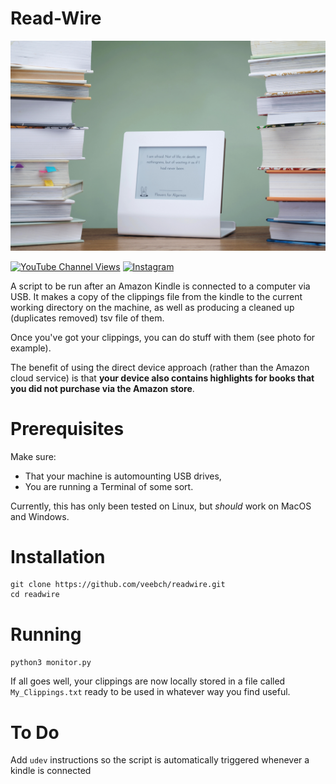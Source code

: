 # Read-Wire

![Action Shot](/images/actionshot1.jpg)

[![YouTube Channel Views](https://img.shields.io/youtube/channel/views/UCz5BOU9J9pB_O0B8-rDjCWQ?style=flat&logo=youtube&logoColor=red&labelColor=white&color=ffed53)](https://www.youtube.com/channel/UCz5BOU9J9pB_O0B8-rDjCWQ) [![Instagram](https://img.shields.io/github/stars/veebch?style=flat&logo=github&logoColor=black&labelColor=white&color=ffed53)](https://www.instagram.com/v_e_e_b/)

A script to be run after an Amazon Kindle is connected to a computer via USB. It makes a copy of the clippings file from the kindle to the current working directory on the machine, as well as producing a cleaned up (duplicates removed) tsv file of them.

Once you've got your clippings, you can do stuff with them (see photo for example). 

The benefit of using the direct device approach (rather than the Amazon cloud service) is that **your device also contains highlights for books that you did not purchase via the Amazon store**.

# Prerequisites

Make sure:
- That your machine is automounting USB drives,
- You are running a Terminal of some sort.

Currently, this has only been tested on Linux, but *should* work on MacOS and Windows.

# Installation

```
git clone https://github.com/veebch/readwire.git
cd readwire
```

# Running

`python3 monitor.py`

If all goes well, your clippings are now locally stored in a file called `My_Clippings.txt` ready to be used in whatever way you find useful.

# To Do

Add `udev` instructions so the script is automatically triggered whenever a kindle is connected

